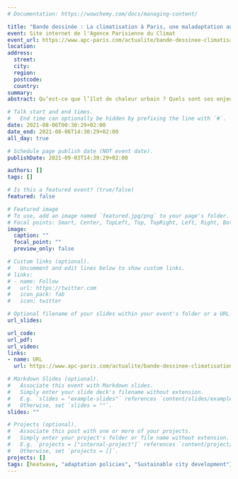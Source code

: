 ```yaml
---
# Documentation: https://wowchemy.com/docs/managing-content/

title: "Bande dessinée : La climatisation à Paris, une maladaptation au changement climatique ?"
event: Site internet de l'Agence Parisienne du Climat
event_url: https://www.apc-paris.com/actualite/bande-dessinee-climatisation-a-paris-maladaptation-changement-climatique
location:
address:
  street:
  city:
  region:
  postcode:
  country:
summary:
abstract: Qu’est-ce que l’îlot de chaleur urbain ? Quels sont ses enjeux dans le contexte parisien ? Comment adapter les territoires à la chaleur ? Découvrez les échanges passionnants du Café Climat du 3 juin 2021, à travers un résumé illustré par Tommy Dessine.

# Talk start and end times.
#   End time can optionally be hidden by prefixing the line with `#`.
date: 2021-08-06T00:30:29+02:00
date_end: 2021-08-06T14:30:29+02:00
all_day: true

# Schedule page publish date (NOT event date).
publishDate: 2021-09-03T14:30:29+02:00

authors: []
tags: []

# Is this a featured event? (true/false)
featured: false

# Featured image
# To use, add an image named `featured.jpg/png` to your page's folder. 
# Focal points: Smart, Center, TopLeft, Top, TopRight, Left, Right, BottomLeft, Bottom, BottomRight.
image:
  caption: ""
  focal_point: ""
  preview_only: false

# Custom links (optional).
#   Uncomment and edit lines below to show custom links.
# links:
# - name: Follow
#   url: https://twitter.com
#   icon_pack: fab
#   icon: twitter

# Optional filename of your slides within your event's folder or a URL.
url_slides:

url_code:
url_pdf:
url_video:
links:
- name: URL
  url: https://www.apc-paris.com/actualite/bande-dessinee-climatisation-a-paris-maladaptation-changement-climatique

# Markdown Slides (optional).
#   Associate this event with Markdown slides.
#   Simply enter your slide deck's filename without extension.
#   E.g. `slides = "example-slides"` references `content/slides/example-slides.md`.
#   Otherwise, set `slides = ""`.
slides: ""

# Projects (optional).
#   Associate this post with one or more of your projects.
#   Simply enter your project's folder or file name without extension.
#   E.g. `projects = ["internal-project"]` references `content/project/deep-learning/index.md`.
#   Otherwise, set `projects = []`.
projects: []
tags: [heatwave, "adaptation policies", "Sustainable city development"]
---
```

